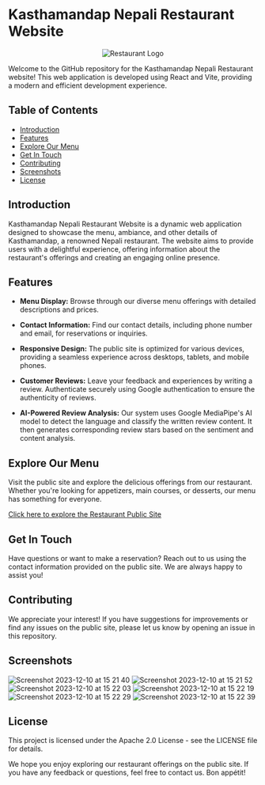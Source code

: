 # Kasthamandap Nepali Restaurant Website
<p align="center">
  <img src="https://github.com/bekstha/Dashboard/assets/91323947/9919944e-73f7-439d-a0c4-73afef0981f2](https://github.com/bekstha/kasthamandap/assets/91323947/ff6f15f8-d3f8-4591-b53a-481f9108b372)" alt="Restaurant Logo">
</p>

Welcome to the GitHub repository for the Kasthamandap Nepali Restaurant website! This web application is developed using React and Vite, providing a modern and efficient development experience.

## Table of Contents

- [Introduction](#introduction)
- [Features](#features)
- [Explore Our Menu](#explore-our-menu)
- [Get In Touch](#get-in-touch)
- [Contributing](#contributing)
- [Screenshots](#screenshots)
- [License](#license)

## Introduction

Kasthamandap Nepali Restaurant Website is a dynamic web application designed to showcase the menu, ambiance, and other details of Kasthamandap, a renowned Nepali restaurant. The website aims to provide users with a delightful experience, offering information about the restaurant's offerings and creating an engaging online presence.

## Features

- **Menu Display:** Browse through our diverse menu offerings with detailed descriptions and prices.

- **Contact Information:** Find our contact details, including phone number and email, for reservations or inquiries.

- **Responsive Design:** The public site is optimized for various devices, providing a seamless experience across desktops, tablets, and mobile phones.

- **Customer Reviews:** Leave your feedback and experiences by writing a review. Authenticate securely using Google authentication to ensure the authenticity of reviews.

- **AI-Powered Review Analysis:** Our system uses Google MediaPipe's AI model to detect the language and classify the written review content. It then generates corresponding review stars based on the sentiment and content analysis.

## Explore Our Menu

Visit the public site and explore the delicious offerings from our restaurant. Whether you're looking for appetizers, main courses, or desserts, our menu has something for everyone.

[Click here to explore the Restaurant Public Site](https://kasthamandap-cdfd4.web.app/)


## Get In Touch

Have questions or want to make a reservation? Reach out to us using the contact information provided on the public site. We are always happy to assist you!

## Contributing

We appreciate your interest! If you have suggestions for improvements or find any issues on the public site, please let us know by opening an issue in this repository.

## Screenshots
![Screenshot 2023-12-10 at 15 21 40](https://github.com/bekstha/kasthamandap/assets/91323947/234ec409-a6cd-4433-af85-fa9c39b69d03)
![Screenshot 2023-12-10 at 15 21 52](https://github.com/bekstha/kasthamandap/assets/91323947/c66ea8dc-9248-4875-bf7e-8852b37803e7)
![Screenshot 2023-12-10 at 15 22 03](https://github.com/bekstha/kasthamandap/assets/91323947/4763f599-925c-4d3d-a9ef-8ea8d66d0e69)
![Screenshot 2023-12-10 at 15 22 19](https://github.com/bekstha/kasthamandap/assets/91323947/d2bc8c9d-d342-4a1e-a1f4-e42bd1356864)
![Screenshot 2023-12-10 at 15 22 29](https://github.com/bekstha/kasthamandap/assets/91323947/824e6890-c7be-42b3-937d-389a0ce36df6)
![Screenshot 2023-12-10 at 15 22 39](https://github.com/bekstha/kasthamandap/assets/91323947/d3bbe52d-af40-48b6-bbfe-d94bcf89c9a2)


## License

This project is licensed under the Apache 2.0 License - see the LICENSE file for details.


We hope you enjoy exploring our restaurant offerings on the public site. If you have any feedback or questions, feel free to contact us. Bon appétit!

